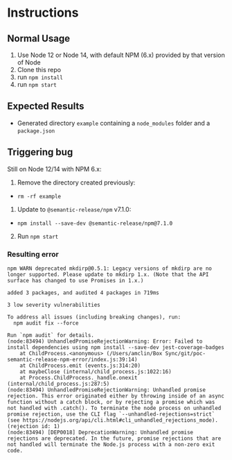 # Instructions

## Normal Usage
1. Use Node 12 or Node 14, with default NPM (6.x) provided by that version of Node
2. Clone this repo
3. run `npm install`
4. run `npm start`

## Expected Results
* Generated directory `example` containing a `node_modules` folder and a `package.json`

## Triggering bug
Still on Node 12/14 with NPM 6.x:

1. Remove the directory created previously:
  * `rm -rf example`
1. Update to `@semantic-release/npm` v7.1.0:
  * `npm install --save-dev @semantic-release/npm@7.1.0`
2. Run `npm start`

### Resulting error

```
npm WARN deprecated mkdirp@0.5.1: Legacy versions of mkdirp are no longer supported. Please update to mkdirp 1.x. (Note that the API surface has changed to use Promises in 1.x.)

added 3 packages, and audited 4 packages in 719ms

3 low severity vulnerabilities

To address all issues (including breaking changes), run:
  npm audit fix --force

Run `npm audit` for details.
(node:83494) UnhandledPromiseRejectionWarning: Error: Failed to install dependencies using npm install --save-dev jest-coverage-badges
    at ChildProcess.<anonymous> (/Users/amclin/Box Sync/git/poc-semantic-release-npm-error/index.js:39:14)
    at ChildProcess.emit (events.js:314:20)
    at maybeClose (internal/child_process.js:1022:16)
    at Process.ChildProcess._handle.onexit (internal/child_process.js:287:5)
(node:83494) UnhandledPromiseRejectionWarning: Unhandled promise rejection. This error originated either by throwing inside of an async function without a catch block, or by rejecting a promise which was not handled with .catch(). To terminate the node process on unhandled promise rejection, use the CLI flag `--unhandled-rejections=strict` (see https://nodejs.org/api/cli.html#cli_unhandled_rejections_mode). (rejection id: 1)
(node:83494) [DEP0018] DeprecationWarning: Unhandled promise rejections are deprecated. In the future, promise rejections that are not handled will terminate the Node.js process with a non-zero exit code.
```
